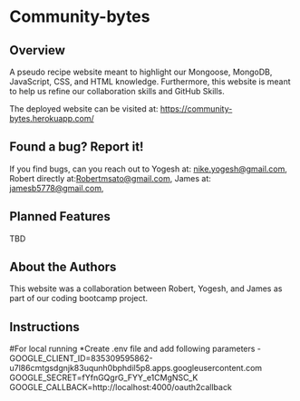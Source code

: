 # Community-bytes
## Overview
A pseudo recipe website meant to highlight our Mongoose, MongoDB, JavaScript, CSS, and HTML knowledge. Furthermore, this website is meant to help us refine our collaboration skills and GitHub Skills.

The deployed website can be visited at: https://community-bytes.herokuapp.com/

## Found a bug? Report it!
If you find bugs, can you reach out to Yogesh at: nike.yogesh@gmail.com, Robert directly at:Robertmsato@gmail.com, James at: jamesb5778@gmail.com,

## Planned Features
TBD

## About the Authors
This website was a collaboration between Robert, Yogesh, and James as part of our coding bootcamp project.

## Instructions
#For local running
*Create .env file and add following parameters -
<br>
GOOGLE_CLIENT_ID=835309595862-u7l86cmtgsdgnjk83uqunh0bphdil5p8.apps.googleusercontent.com<br>
GOOGLE_SECRET=fYfnGQgrG_FYY_e1CMgNSC_K<br>
GOOGLE_CALLBACK=http://localhost:4000/oauth2callback<br>
